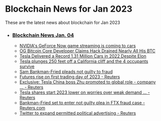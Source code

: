 # Blockchain News for Jan 2023
These are the latest news about blockchain for Jan 2023
- ### [Blockchain News Jan, 04](./04)
    - [NVIDIA's GeForce Now game streaming is coming to cars](https://www.engadget.com/nvidia-geforce-now-game-streaming-in-cars-164511641.html) 
    - [OG Bitcoin Core Developer Claims Hack Drained Nearly All His BTC](https://gizmodo.com/bitcoin-price-hack-217-btc-og-developer-luke-dashjr-1849944799) 
    - [Tesla Delivered a Record 1.31 Million Cars in 2022 Despite Elon](https://gizmodo.com/tesla-elon-musk-electric-car-deliveries-131-million-1849943789) 
    - [Tesla plunges 250 feet off a California cliff and the 4 occupants survive](https://www.cnn.com/2023/01/03/us/tesla-crash-cliff-california-cec/index.html) 
    - [Sam Bankman-Fried pleads not guilty to fraud](https://www.bbc.co.uk/news/business-64155545) 
    - [Futures rise on first trading day of 2023 - Reuters](https://www.reuters.com/markets/us/futures-rise-first-trading-day-2023-2023-01-03/) 
    - [Exclusive: Tesla China boss Zhu promoted to global role - company ... - Reuters](https://www.reuters.com/technology/tesla-china-boss-zhu-promoted-global-role-company-posting-2023-01-03/) 
    - [Tesla shares start 2023 lower on worries over weak demand ... - Reuters](https://www.reuters.com/business/autos-transportation/tesla-shares-start-2023-lower-worries-over-weak-demand-logistical-issues-2023-01-03/) 
    - [Bankman-Fried set to enter not guilty plea in FTX fraud case - Reuters.com](https://www.reuters.com/legal/bankman-fried-set-enter-not-guilty-plea-ftx-fraud-case-2023-01-03/) 
    - [Twitter to expand permitted political advertising - Reuters](https://www.reuters.com/business/media-telecom/twitter-expand-permitted-political-advertising-2023-01-03/) 
